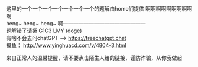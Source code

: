 这里的一个一个一个一个一个一个一个的题解由homo们提供 啊啊啊啊啊啊啊啊啊啊   
heng~ heng~ heng~ 啊————————————————   
题解错了请撅 G1C3 LMY  (doge)   
有啥不会去问chatGPT --> https://freechatgpt.chat   
摸鱼： http://www.yinghuacd.com/v/4804-3.html


































来自正常人的温馨提醒，请不要点击陌生人给的链接，谨防诈骗，从你我做起
